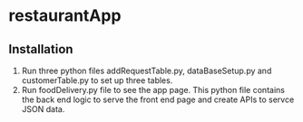 # restaurantApp

## Installation
1. Run three python files addRequestTable.py, dataBaseSetup.py and customerTable.py to set up three tables. 
2. Run foodDelivery.py file to see the app page. This python file contains the back end logic to serve the front end page and create APIs to servce JSON data.
